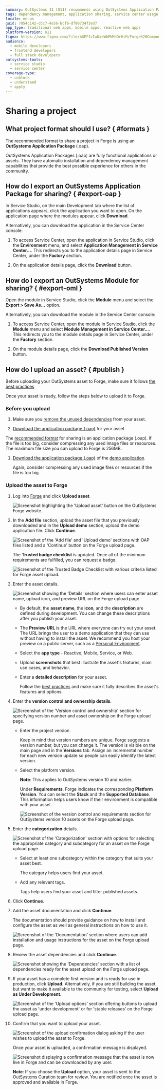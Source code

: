 ```yaml
---
summary: OutSystems 11 (O11) recommends using OutSystems Application Packages (.oap) for efficient project sharing and dependency management.
tags: dependency management, application sharing, service center usage, application lifecycle management
locale: en-us
guid: 7054c142-cbc7-4e56-bcfb-df90734f3ed7
app_type: traditional web apps, mobile apps, reactive web apps
platform-version: o11
figma: https://www.figma.com/file/bGPF1cIwKxeWbPhMdOrHsM/Forge%20Components?node-id=801:320
audience:
  - mobile developers
  - frontend developers
  - full stack developers
outsystems-tools:
  - service studio
  - service center
coverage-type:
  - unblock
  - understand
  - apply
---
```


# Sharing a project

## What project format should I use? { #formats }

The recommended format to share a project in Forge is using an **OutSystems Application Package** (.oap).

OutSystems Application Packages (.oap) are fully functional applications or assets. They have automatic installation and dependency management capabilities that provide the best possible experience for others in the community.

## How do I export an OutSystems Application Package for sharing? { #export-oap }

In Service Studio, on the main Development tab where the list of applications appears, click the application you want to open. On the application page where the modules appear, click **Download**.

Alternatively, you can download the application in the Service Center console:

1. To access Service Center, open the application in Service Studio, click the **Environment** menu, and select **Application Management in Service Center...**. This redirects you to the application details page in Service Center, under the **Factory** section.

1. On the application details page, click the **Download** button.

## How do I export an OutSystems Module for sharing? { #export-oml }

Open the module in Service Studio, click the **Module** menu and select the **Export > Save As...** option.

Alternatively, you can download the module in the Service Center console:

1. To access Service Center, open the module in Service Studio, click the **Module** menu and select **Module Management in Service Center...**. This redirects you to the module details page in Service Center, under the **Factory** section.

1. On the module details page, click the **Download Published Version** button.

## How do I upload an asset? { #publish }

Before uploading your OutSystems asset to Forge, make sure it follows [the best practices](https://success.outsystems.com/Documentation/Best_Practices/Development/Forge_components_best_practices).

Once your asset is ready, follow the steps below to upload it to Forge.

### Before you upload

1. Make sure you [remove the unused dependencies](https://success.outsystems.com/Documentation/11/Getting_started/Service_Studio_Tips_and_Tricks#Make_sure_you_Remove_Unused_Dependencies) from your asset.

1. [Download the application package (.oap)](#export-oap) for your asset.

The [recommended format](#formats) for sharing is an application package (.oap). If the file is too big, consider compressing any used image files or resources. The maximum file size you can upload to Forge is 256MB.

1. [Download the application package (.oap)](#export-oap) of the [demo application](https://success.outsystems.com/Documentation/Best_Practices/Development/Forge_components_best_practices#demo).

    Again, consider compressing any used image files or resources if the file is too big.

### Upload the asset to Forge

1. Log into [Forge](https://www.outsystems.com/forge/) and click **Upload asset**.

    ![Screenshot highlighting the 'Upload asset' button on the OutSystems Forge website.](images/upload-asset-fg.png "Upload Asset Button on Forge")

1. In the **Add file** section, upload the asset file that you previously downloaded and in the **Upload demo** section, upload the demo application file. Click **Continue**.

    ![Screenshot of the 'Add file' and 'Upload demo' sections with OAP files listed and a 'Continue' button on the Forge upload page.](images/add-files-fg.png "Add Files to Upload on Forge")

    The **Trusted badge checklist** is updated. Once all of the minimum requirements are fulfilled, you can request a badge.

    ![Screenshot of the Trusted Badge Checklist with various criteria listed for Forge asset upload.](images/checklist-fg.png "Trusted Badge Checklist on Forge")

1. Enter the asset details.

    ![Screenshot showing the 'Details' section where users can enter asset name, upload icon, and preview URL on the Forge upload page.](images/asset-details-fg.png "Entering Asset Details on Forge")

    * By default, the **asset name**, the **icon**, and the **description** are defined during development. You can change these descriptions after you publish your asset.

    * The **Preview URL** is the URL where everyone can try out your asset. The URL brings the user to a demo application that they can use without having to install the asset. We recommend you host your preview on a public server, such as a [Personal Environment](https://success.outsystems.com/Support/Licensing/What_is_an_OutSystems_Personal_Environment).

    * Select the **app type** - Reactive, Mobile, Service, or Web.

    * Upload **screenshots** that best illustrate the asset's features, main use cases, and behavior.

    * Enter a **detailed description** for your asset.

        Follow the [best practices](https://success.outsystems.com/Documentation/Best_Practices/Development/Forge_components_best_practices#name-desc) and make sure it fully describes the asset's features and options.

1. Enter the **version control and ownership details**.

    ![Screenshot of the 'Version control and ownership' section for specifying version number and asset ownership on the Forge upload page.](images/version-control-fg.png "Version Control and Ownership Section on Forge")

    * Enter the project version.

        Keep in mind that version numbers are unique. Forge suggests a version number, but you can change it. The version is visible on the main page and in the **Versions** tab. Assign an incremental number for each new version update so people can easily identify the latest version.

    * Select the platform version.

        **Note**: This applies to OutSystems version 10 and earlier.

        Under **Requirements**, Forge indicates the corresponding **Platform Version**. You can select the **Stack** and the **Supported Database**. This information helps users know if their environment is compatible with your asset.

        ![Screenshot of the version control and requirements section for OutSystems version 10 assets on the Forge upload page.](images/version-control-o10-fg.png "Version Control for OutSystems Version 10 on Forge")

1. Enter the **categorization** details.

    ![Screenshot of the 'Categorization' section with options for selecting the appropriate category and subcategory for an asset on the Forge upload page.](images/categorization-fg.png "Categorization Section on Forge")

    * Select at least one subcategory within the category that suits your asset best.

        The category helps users find your asset.

    * Add any relevant tags.

        Tags help users find your asset and filter published assets.

1. Click **Continue**.

1. Add the asset documentation and click **Continue**.

    The documentation should provide guidance on how to install and configure the asset as well as general instructions on how to use it.

    ![Screenshot of the 'Documentation' section where users can add installation and usage instructions for the asset on the Forge upload page.](images/documentation-fg.png "Adding Documentation on Forge")

1. Review the asset dependencies and click **Continue**.

    ![Screenshot showing the 'Dependencies' section with a list of dependencies ready for the asset upload on the Forge upload page.](images/dependencies-fg.png "Dependencies Review on Forge")

1. If your asset has a complete first version and is ready for use in production, click **Upload**. Alternatively, if you are still building the asset, but want to make it available to the community for testing, select **Upload as Under Development**.

    ![Screenshot of the 'Upload options' section offering buttons to upload the asset as 'under development' or for 'stable releases' on the Forge upload page.](images/upload-option-fg.png "Upload Options on Forge")

1. Confirm that you want to upload your asset.

    ![Screenshot of the upload confirmation dialog asking if the user wishes to upload the asset to Forge.](images/upload-confirmation-fg.png "Upload Confirmation on Forge")

    Once your asset is uploaded, a confirmation message is displayed.

    ![Screenshot displaying a confirmation message that the asset is now live in Forge and can be downloaded by any user.](images/upload-successful-fg.png "Successful Upload Confirmation on Forge")

    **Note**: If you choose the **Upload** option, your asset is sent to the OutSystems Curation team for review. You are notified once the asset is approved and available in Forge.

